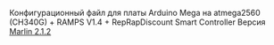 Конфигурационный файл для платы Arduino Mega на atmega2560 (CH340G) + RAMPS V1.4 + RepRapDiscount Smart Controller
Версия [Marlin 2.1.2](https://github.com/MarlinFirmware/Marlin/releases/tag/2.1.2)
